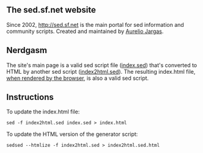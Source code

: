 ## The sed.sf.net website

Since 2002, <http://sed.sf.net> is the main portal for sed information and community scripts. Created and maintained by [Aurelio Jargas][].


## Nerdgasm
The site's main page is a valid sed script file ([index.sed][]) that's converted to HTML by another sed script ([index2html.sed][]). The resulting index.html file, [when rendered by the browser][], is also a valid sed script.


## Instructions

To update the index.html file:

    sed -f index2html.sed index.sed > index.html

To update the HTML version of the generator script:

    sedsed --htmlize -f index2html.sed > index2html.sed.html



[index.sed]:      https://github.com/aureliojargas/sed-website/blob/master/index.sed
[index2html.sed]: https://github.com/aureliojargas/sed-website/blob/master/index2html.sed
[Aurelio Jargas]: http://aurelio.net/about.html
[when rendered by the browser]: http://sed.sf.net
